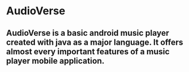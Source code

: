 # AudioVerse 
## AudioVerse is a basic android music player created with java as a major language. It offers almost every important features of a music player mobile application.
